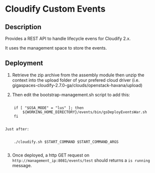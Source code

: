 # Cloudify Custom Events

## Description

Provides a REST API to handle lifecycle evens for Cloudify 2.x.

It uses the management space to store the events.

## Deployment

1. Retrieve the zip archive from the assembly module then unzip the context into the upload folder of your prefered cloud driver (i.e. gigaspaces-cloudify-2.7.0-ga/clouds/openstack-havana/upload)

2. Then edit the bootstrap-management.sh script to add this:

```

	if [ "$GSA_MODE" = "lus" ]; then
		${WORKING_HOME_DIRECTORY}/events/bin/gsDeployEventsWar.sh
	fi
	
```

    Just after:

```

	./cloudify.sh $START_COMMAND $START_COMMAND_ARGS
	
```

3. Once deployed, a http GET request on `http://management_ip:8081/events/test` should returns a  `is running` message.